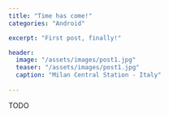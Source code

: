 ```yaml
---
title: "Time has come!"
categories: "Android"

excerpt: "First post, finally!"

header:
  image: "/assets/images/post1.jpg"
  teaser: "/assets/images/post1.jpg"
  caption: "Milan Central Station - Italy"
  
---
```


TODO
